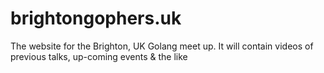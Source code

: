 # brightongophers.uk

The website for the Brighton, UK Golang meet up. It will contain videos of previous talks, up-coming events & the like
